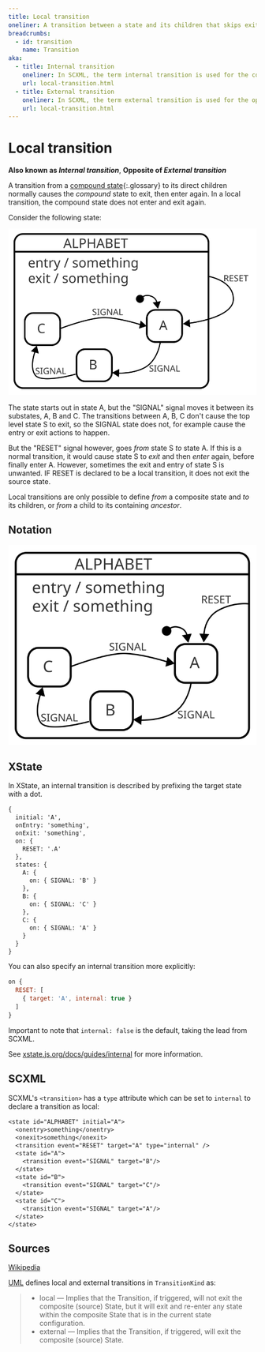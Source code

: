 ```yaml
---
title: Local transition
oneliner: A transition between a state and its children that skips exiting or entering the state in question
breadcrumbs:
  - id: transition
    name: Transition
aka:
  - title: Internal transition
    oneliner: In SCXML, the term internal transition is used for the concepts of local transitions
    url: local-transition.html
  - title: External transition
    oneliner: In SCXML, the term external transition is used for the opposite concept of a local transition
    url: local-transition.html
---
```


# Local transition

**Also known as _Internal transition_**, **Opposite of _External transition_**

A transition from a [compound state](compound-state.html){:.glossary} to its direct children normally causes the _compound_ state to exit, then enter again.  In a local transition, the compound state does not enter and exit again.

Consider the following state:

![A state S with entry and exit actions, three substates A, B, C and a transition from the state to a substate](external-transition.svg)

The state starts out in state A, but the "SIGNAL" signal moves it between its substates, A, B and C.  The transitions between A, B, C don't cause the top level state S to exit, so the SIGNAL state does not, for example cause the entry or exit actions to happen.

But the "RESET" signal however, goes _from_ state S _to_ state A.  If this is a normal transition, it would cause state S to _exit_ and then _enter_ again, before finally enter A.  However, sometimes the exit and entry of state S is unwanted.  IF RESET is declared to be a local transition, it does not exit the source state.

Local transitions are only possible to define _from_ a composite state and _to_ its children, or _from_ a child to its containing _ancestor_.

## Notation

![A state S with entry and exit actions, three substates A, B, C and a local transition from the state to a substate](local-transition.svg)

## XState

In XState, an internal transition is described by prefixing the target state with a dot.

```
{
  initial: 'A',
  onEntry: 'something',
  onExit: 'something',
  on: {
    RESET: '.A'
  },
  states: {
    A: {
      on: { SIGNAL: 'B' }
    },
    B: {
      on: { SIGNAL: 'C' }
    },
    C: {
      on: { SIGNAL: 'A' }
    }
  }
}
```


You can also specify an internal transition more explicitly:

```javascript
on {
  RESET: [
    { target: 'A', internal: true }
  ]
}
```

Important to note that `internal: false` is the default, taking the lead from SCXML.

See [xstate.js.org/docs/guides/internal](https://xstate.js.org/docs/guides/internal/) for more information.

## SCXML

SCXML's `<transition>` has a `type` attribute which can be set to `internal` to declare a transition as local:

```
<state id="ALPHABET" initial="A">
  <onentry>something</onentry>
  <onexit>something</onexit>
  <transition event="RESET" target="A" type="internal" />
  <state id="A">
    <transition event="SIGNAL" target="B"/>
  </state>
  <state id="B">
    <transition event="SIGNAL" target="C"/>
  </state>
  <state id="C">
    <transition event="SIGNAL" target="A"/>
  </state>
</state>
```

## Sources

[Wikipedia](https://en.wikipedia.org/wiki/UML_state_machine#Local_versus_external_transitions)

[UML](http://www.omg.org/spec/UML/) defines local and external transitions in `TransitionKind` as:

> * local — Implies that the Transition, if triggered, will not exit the composite (source) State, but it will exit and re-enter
any state within the composite State that is in the current state configuration.
> * external — Implies that the Transition, if triggered, will exit the composite (source) State.
